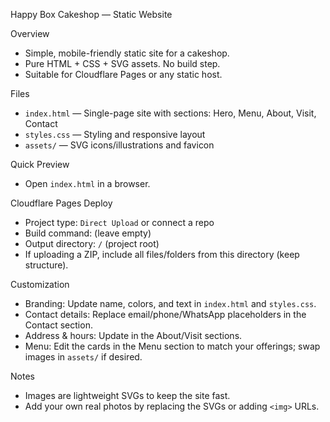 Happy Box Cakeshop — Static Website

Overview

- Simple, mobile-friendly static site for a cakeshop.
- Pure HTML + CSS + SVG assets. No build step.
- Suitable for Cloudflare Pages or any static host.

Files

- `index.html` — Single-page site with sections: Hero, Menu, About, Visit, Contact
- `styles.css` — Styling and responsive layout
- `assets/` — SVG icons/illustrations and favicon

Quick Preview

- Open `index.html` in a browser.

Cloudflare Pages Deploy

- Project type: `Direct Upload` or connect a repo
- Build command: (leave empty)
- Output directory: `/` (project root)
- If uploading a ZIP, include all files/folders from this directory (keep structure).

Customization

- Branding: Update name, colors, and text in `index.html` and `styles.css`.
- Contact details: Replace email/phone/WhatsApp placeholders in the Contact section.
- Address & hours: Update in the About/Visit sections.
- Menu: Edit the cards in the Menu section to match your offerings; swap images in `assets/` if desired.

Notes

- Images are lightweight SVGs to keep the site fast.
- Add your own real photos by replacing the SVGs or adding `<img>` URLs.
